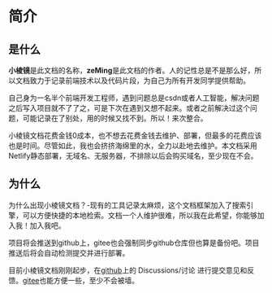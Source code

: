 # 简介

## 是什么
**小棱镜**是此文档的名称，**zeMing**是此文档的作者。人的记性总是不是那么好，所以文档致力于记录前端技术以及代码片段，为自己为所有开发同学提供帮助。

自己身为一名半个前端开发工程师，遇到问题总是csdn或者人工智能，解决问题之后写入项目就不了了之，可是下次在遇到又想不起来。或者之前解决过这个问题，可能记录在了别处，用的时候又找不到。所以！来次整合。

小棱镜文档花费金钱0成本，也不想去花费金钱去维护、部署，但最多的花费应该也是时间。尽管如此，我也会挤挤海绵里的水，全力以赴地去维护。本文档采用Netlify静态部署，无域名、无服务器，不排除以后会购买域名，至少现在不会。

## 为什么
为什么出现小棱镜文档？-现有的工具记录太麻烦，这个文档框架加入了搜索引擎，可以方便快捷的本地检索。文档一个人维护很难，所以我在此希望，你能够加入我！加入我吧。

项目将会推送到github上，gitee也会强制同步github仓库但也算是备份吧。项目推送后将会自动检测提交并进行部署。

目前小棱镜文档刚刚起步，在[github](https://github.com/2439340964/vlog)上的 Discussions/讨论 进行提交意见和反馈。[gitee](https://gitee.com/zeminga/vlog)也能方便一些，至少不会被墙。
